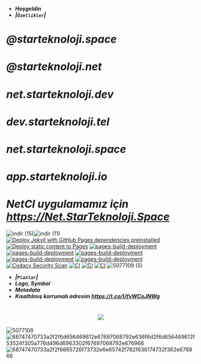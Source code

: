 
- ***Hoşgeldin***
- ***|`Özellikler`|***
# ***@starteknoloji.space*** 
# ***@starteknoloji.net***
# ***net.starteknoloji.dev***
# ***dev.starteknoloji.tel***
# ***net.starteknoloji.space***
# ***app.starteknoloji.io***
# ***NetCI uygulamamız için https://Net.StarTeknoloji.Space*** 
![indir (15)](https://user-images.githubusercontent.com/93947784/196596827-97ab0514-ddf0-457e-8dcf-abe69f18f7d8.png)![indir (11)](https://user-images.githubusercontent.com/93947784/197026144-bd604682-f963-4f97-b60c-4d438bb8b110.png)
[![Deploy Jekyll with GitHub Pages dependencies preinstalled](https://github.com/StarTeknoloji/Web-Sitesi/actions/workflows/jekyll-gh-pages.yml/badge.svg)](https://github.com/StarTeknoloji/Web-Sitesi/actions/workflows/jekyll-gh-pages.yml)
[![Deploy static content to Pages](https://github.com/StarTeknoloji/Web-Sitesi/actions/workflows/static.yml/badge.svg)](https://github.com/StarTeknoloji/Web-Sitesi/actions/workflows/static.yml)
[![pages-build-deployment](https://github.com/Codes-Exe/StarTeknoloji-Web/actions/workflows/pages/pages-build-deployment/badge.svg?branch=gh-pages)](https://github.com/Codes-Exe/StarTeknoloji-Web/actions/workflows/pages/pages-build-deployment)
[![pages-build-deployment](https://github.com/StarTeknoloji/Web-Sitesi/actions/workflows/pages/pages-build-deployment/badge.svg)](https://github.com/StarTeknoloji/Web-Sitesi/actions/workflows/pages/pages-build-deployment)
[![pages-build-deployment](https://github.com/StarTeknoloji/Web-Sitesi/actions/workflows/pages/pages-build-deployment/badge.svg)](https://github.com/StarTeknoloji/Web-Sitesi/actions/workflows/pages/pages-build-deployment)
[![pages-build-deployment](https://github.com/StarTeknoloji/Web-Sitesi/actions/workflows/pages/pages-build-deployment/badge.svg?branch=Codes-Exe-patch-3)](https://github.com/StarTeknoloji/Web-Sitesi/actions/workflows/pages/pages-build-deployment)
[![pages-build-deployment](https://github.com/StarTeknoloji/Web-Sitesi/actions/workflows/pages/pages-build-deployment/badge.svg?branch=er%C3%A7etin)](https://github.com/StarTeknoloji/Web-Sitesi/actions/workflows/pages/pages-build-deployment)
[![Codacy Security Scan](https://github.com/StarTeknoloji/Web-Sitesi/actions/workflows/codacy.yml/badge.svg)](https://github.com/StarTeknoloji/Web-Sitesi/actions/workflows/codacy.yml)
[![CI](https://github.com/StarTeknoloji/Web-Sitesi/actions/workflows/main.yml/badge.svg)](https://github.com/StarTeknoloji/Web-Sitesi/actions/workflows/main.yml)
[![CI](https://github.com/StarTeknoloji/Web-Sitesi/actions/workflows/starteknoloji.yml/badge.svg)](https://github.com/StarTeknoloji/Web-Sitesi/actions/workflows/starteknoloji.yml)
[![CI](https://github.com/StarTeknoloji/Web-Sitesi/actions/workflows/blank.yml/badge.svg)](https://github.com/StarTeknoloji/Web-Sitesi/actions/workflows/blank.yml)
![5077109 (5)](https://user-images.githubusercontent.com/93947784/188820165-8435f006-22a8-4fab-ab72-481ea978d8e8.png)
- ***|`Planlar`|***
- ***Logo, Symbol*** 
- ***Metadata***
- ***Kısaltılmış korrumalı adresim https://t.co/UfvWCoJNWg***
<h1 align="center"><img src="https://placekitten.com/300/150"/></h1>

![5077109](https://user-images.githubusercontent.com/93947784/189415310-005a0ddc-fe72-425f-a3a5-a042aded438d.png)
![68747470733a2f2f6d656469612e67697068792e636f6d2f6d656469612f53524f305a776d496d6963302f67697068792e676966](https://user-images.githubusercontent.com/93947784/190603709-99cf616b-19ab-484a-bead-9542b884dbd5.gif)
![68747470733a2f2f6665726f73732e6e65742f782f636174732f362e676966](https://user-images.githubusercontent.com/93947784/190603868-80b3281c-dfe1-4440-b5f9-ad01876f599d.gif)

